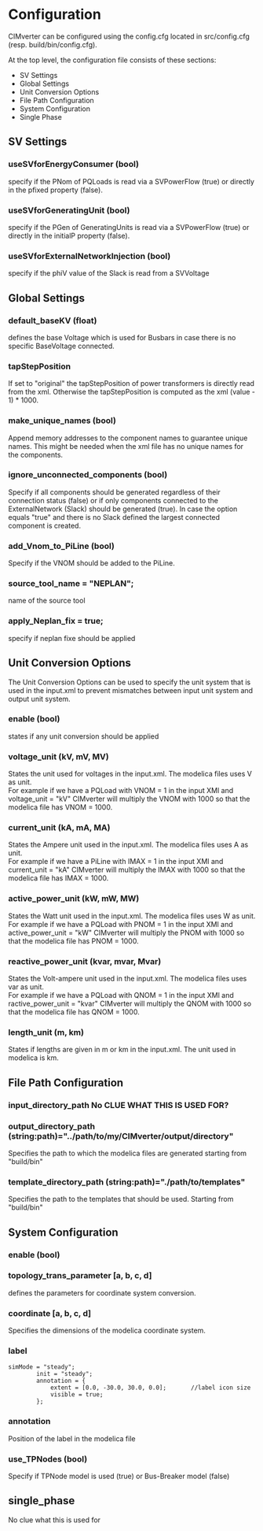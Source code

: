 # Configuration

CIMverter can be configured using the config.cfg located in src/config.cfg (resp. build/bin/config.cfg).  

At the top level, the configuration file consists of these sections:  
- SV Settings
- Global Settings
- Unit Conversion Options
- File Path Configuration
- System Configuration
- Single Phase 

## SV Settings
### useSVforEnergyConsumer (bool)
specify if the PNom of PQLoads is read via a SVPowerFlow (true) or directly in the pfixed property (false).

### useSVforGeneratingUnit (bool)
specify if the PGen of GeneratingUnits is read via a SVPowerFlow (true) or directly in the initialP property (false).


### useSVforExternalNetworkInjection (bool)
specify if the phiV value of the Slack is read from a SVVoltage

## Global Settings
### default_baseKV (float)
defines the base Voltage which is used for Busbars in case there is no specific  BaseVoltage connected.

### tapStepPosition
If set to "original" the tapStepPosition of power transformers is directly read from the xml. Otherwise the tapStepPosition is computed as the xml (value - 1) * 1000.

### make_unique_names (bool)
Append memory addresses to the component names to guarantee unique names. 
This might be needed when the xml file has no unique names for the components.

### ignore_unconnected_components (bool)
Specify if all components should be generated regardless of their connection status (false) or if only components connected to the ExternalNetwork (Slack) should be generated (true). In case the option equals "true" and there is no Slack defined the largest connected component is created.

### add_Vnom_to_PiLine (bool)
Specify if the VNOM should be added to the PiLine.

### source_tool_name = "NEPLAN";
name of the source tool
### apply_Neplan_fix = true; 
specify if neplan fixe should be applied


## Unit Conversion Options
The Unit Conversion Options can be used to specify the unit system that is used in the input.xml to prevent mismatches between input unit system and output unit system.  
### enable (bool)
states if any unit conversion should be applied
### voltage_unit (kV, mV, MV)
States the unit used for voltages in the input.xml. The modelica files uses V as unit.  
For example if we have a PQLoad with VNOM = 1 in the input XMl and voltage_unit = "kV" CIMverter will multiply the VNOM with 1000 so that the modelica file has VNOM = 1000.

### current_unit (kA, mA, MA)
States the Ampere unit used in the input.xml. The modelica files uses A as unit.  
For example if we have a PiLine with IMAX = 1 in the input XMl and current_unit = "kA" CIMverter will multiply the IMAX with 1000 so that the modelica file has IMAX = 1000.

### active_power_unit (kW, mW, MW)
States the Watt unit used in the input.xml. The modelica files uses W as unit.  
For example if we have a PQLoad with PNOM = 1 in the input XMl and active_power_unit = "kW" CIMverter will multiply the PNOM with 1000 so that the modelica file has PNOM = 1000.

### reactive_power_unit (kvar, mvar, Mvar)
States the Volt-ampere unit used in the input.xml. The modelica files uses var as unit.  
For example if we have a PQLoad with QNOM = 1 in the input XMl and ractive_power_unit = "kvar" CIMverter will multiply the QNOM with 1000 so that the modelica file has QNOM = 1000.

### length_unit (m, km)
States if lengths are given in m or km in the input.xml. The unit used in modelica is km.

## File Path Configuration

### input_directory_path No CLUE WHAT THIS IS USED FOR?

### output_directory_path (string:path)="../path/to/my/CIMverter/output/directory"
Specifies the path to which the modelica files are generated starting from "build/bin"

### template_directory_path (string:path)="./path/to/templates"
Specifies the path to the templates that should be used. Starting from "build/bin"

## System Configuration

### enable (bool)

### topology_trans_parameter [a, b, c, d]
defines the parameters for coordinate system conversion.

### coordinate [a, b, c, d]
Specifies the dimensions of the modelica coordinate system.

### label 
```
simMode = "steady";
        init = "steady";
        annotation = {
            extent = [0.0, -30.0, 30.0, 0.0];       //label icon size
            visible = true;
        };
```

### annotation 
Position of the label in the modelica file

### use_TPNodes (bool)
Specify if TPNode model is used (true) or Bus-Breaker model (false)

## single_phase
No clue what this is used for










